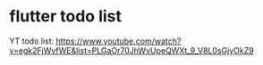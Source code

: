 # flutter todo list

YT todo list:
https://www.youtube.com/watch?v=egk2FjWvfWE&list=PLGaOr70JhWvUpeQWXt_9_V8L0sGjyOkZ9
